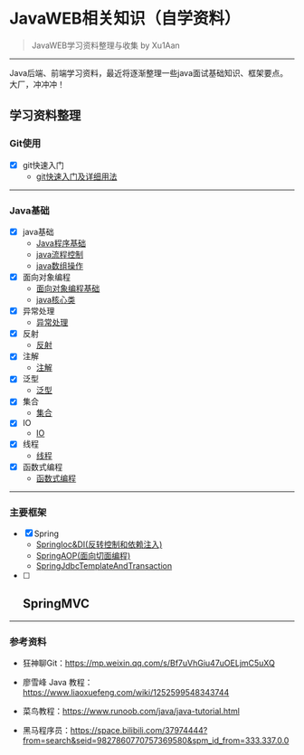 # JavaWEB相关知识（自学资料）
> JavaWEB学习资料整理与收集 by Xu1Aan
---
Java后端、前端学习资料，最近将逐渐整理一些java面试基础知识、框架要点。大厂，冲冲冲！

## **学习资料整理**

### Git使用

- [x] git快速入门
  - [git快速入门及详细用法](./markdown/java基础/git用法.md)

---

### Java基础

- [x] java基础
  - [Java程序基础](./markdown/java基础/java基础.md)
  - [java流程控制](./markdown/java基础/java流程控制.md)
  - [java数组操作](./markdown/java基础/java数组操作.md)
- [x] 面向对象编程
  - [面向对象编程基础](./markdown/java基础/面向对象编程基础.md)
  - [java核心类](./markdown/java基础/java核心类.md)
- [x] 异常处理
  - [异常处理](./markdown/java基础/异常处理.md)
- [x] 反射
  - [反射](./markdown/java基础/反射.md)
- [x] 注解
  - [注解](./markdown/java基础/注解.md)
- [x] 泛型
  - [泛型](./markdown/java基础/泛型.md)
- [x] 集合
  - [集合](./markdown/java基础/集合.md)
- [x] IO
  - [IO](./markdown/java基础/IO.md)
- [x] 线程
  - [线程](./markdown/java基础/线程.md)
- [x] 函数式编程
  - [函数式编程]()

---

### 主要框架

- [x] Spring
  - [SpringIoc&DI(反转控制和依赖注入)](./markdown/spring/01_SpringIoC&DI.md)
  - [SpringAOP(面向切面编程)](./markdown/spring/02_springAOP.md)
  - [SpringJdbcTemplateAndTransaction](./markdown/spring/03_SpringJdbcTemplate&事务.md)
- [ ] SpringMVC
  - 

---

### 参考资料

- 狂神聊Git：https://mp.weixin.qq.com/s/Bf7uVhGiu47uOELjmC5uXQ

- 廖雪峰 Java 教程：https://www.liaoxuefeng.com/wiki/1252599548343744

- 菜鸟教程：https://www.runoob.com/java/java-tutorial.html 

- 黑马程序员：https://space.bilibili.com/37974444?from=search&seid=9827860770757369580&spm_id_from=333.337.0.0
